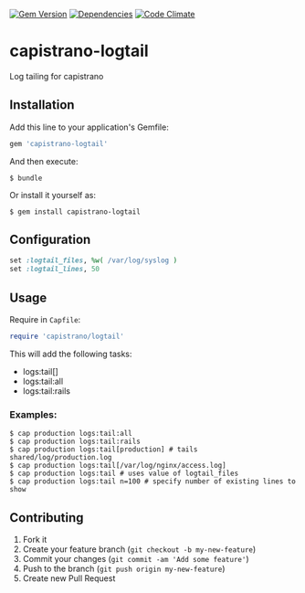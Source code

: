 [![Gem Version](https://img.shields.io/gem/v/capistrano-logtail.svg)](https://rubygems.org/gems/capistrano-logtail)
[![Dependencies](https://img.shields.io/gemnasium/ydkn/capistrano-logtail.svg)](https://gemnasium.com/ydkn/capistrano-logtail)
[![Code Climate](https://img.shields.io/codeclimate/github/ydkn/capistrano-logtail.svg)](https://codeclimate.com/github/ydkn/capistrano-logtail)

# capistrano-logtail

Log tailing for capistrano

## Installation

Add this line to your application's Gemfile:

```ruby
gem 'capistrano-logtail'
```

And then execute:

    $ bundle

Or install it yourself as:

    $ gem install capistrano-logtail

## Configuration

```ruby
set :logtail_files, %w( /var/log/syslog )
set :logtail_lines, 50
```

## Usage

Require in `Capfile`:

```ruby
require 'capistrano/logtail'
```

This will add the following tasks:
* logs:tail[]
* logs:tail:all
* logs:tail:rails

### Examples:

    $ cap production logs:tail:all
    $ cap production logs:tail:rails
    $ cap production logs:tail[production] # tails shared/log/production.log
    $ cap production logs:tail[/var/log/nginx/access.log]
    $ cap production logs:tail # uses value of logtail_files
    $ cap production logs:tail n=100 # specify number of existing lines to show

## Contributing

1. Fork it
2. Create your feature branch (`git checkout -b my-new-feature`)
3. Commit your changes (`git commit -am 'Add some feature'`)
4. Push to the branch (`git push origin my-new-feature`)
5. Create new Pull Request
